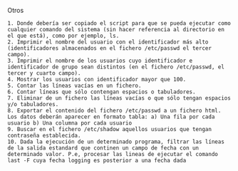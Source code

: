 Otros

    1. Donde debería ser copiado el script para que se pueda ejecutar como cualquier comando del sistema (sin hacer referencia al directorio en el que está), como por ejemplo, ls.
    2. Imprimir el nombre del usuario con el identificador más alto (identificadores almacenados en el fichero /etc/passwd el tercer campo).
    3. Imprimir el nombre de los usuarios cuyo identificador e identificador de grupo sean distintos (en el fichero /etc/passwd, el tercer y cuarto campo).
    4. Mostrar los usuarios con identificador mayor que 100.
    5. Contar las líneas vacías en un fichero.
    6. Contar líneas que sólo contengan espacios o tabuladores.
    7. Eliminar de un fichero las líneas vacías o que sólo tengan espacios y/o tabuladores.
    8. Exportar el contenido del fichero /etc/passwd a un fichero html. Los datos deberán aparecer en formato tabla: a) Una fila por cada usuario b) Una columna por cada usuario
    9. Buscar en el fichero /etc/shadow aquellos usuarios que tengan contraseña establecida.
    10. Dada la ejecución de un determinado programa, filtrar las líneas de la salida estandard que continen un campo de fecha con un determinado valor. P.e, procesar las lineas de ejecutar el comando last -F cuya fecha logging es posterior a una fecha dada
